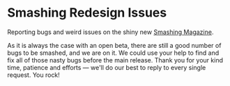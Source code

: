 # Smashing Redesign Issues
Reporting bugs and weird issues on the shiny new [Smashing Magazine](https://next.smashingmagazine.com/).

As it is always the case with an open beta, there are still a good number of bugs to be smashed, and we are on it. We could use your help to find and fix all of those nasty bugs before the main release. Thank you for your kind time, patience and efforts — we'll do our best to reply to every single request. You rock!
